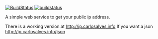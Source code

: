 [![BuildStatus](https://travis-ci.org/carlosalvesuy/ip.png)](https://travis-ci.org/carlosalvesuy/ip)
[![buildstatus](http://gitlab-ci.carlosalves.info/projects/3/status.png?ref=master)](http://gitlab-ci.carlosalves.info/projects/3?ref=master)

A simple web service to get your public ip address.

There is a working version at http://ip.carlosalves.info
If you want a json http://ip.carlosalves.info/json
